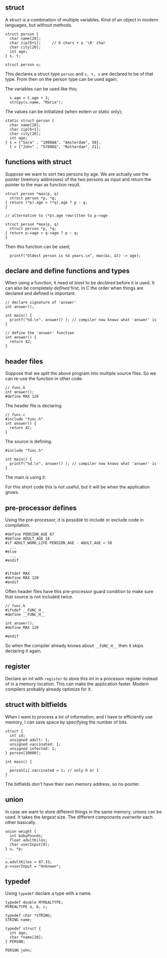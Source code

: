 ## struct

A struct is a combination of multiple variables. Kind of an object in modern
languages, but without methods.

```
struct person {
  char name[20];
  char zip[6+1];     // 6 chars + a '\0' char
  char city[20];
  int age;
} s, t;

struct person u;
```

This declares a struct type `person` and `s, t, u` are declared to be
of that type. From then on the person type can be used again.

The variables can be used like this;
```
  s.age = t.age + 3;
  strcpy(s.name, "Maria");
```

The values can be initialized (when extern or static only);
```
static struct person {
  char name[20];
  char zip[6+1];
  char city[20];
  int age;
} s = {"Sara" , "1000AA", "Amsterdam", 50},
  t = {"John" , "5700DQ", "Rotterdam", 21};
```


## functions with struct

Suppose we want to sort two persons by age. We are actually use the
pointer (memory addresses) of the two persons as input and return
the pointer to the max as function result.

```
struct person *max(p, q)
  struct person *p, *q;
{ return (*p).age > (*q).age ? p : q;
}

// alternative to (*p).age rewritten to p->age

struct person *max(p, q)
  struct person *p, *q;
{ return p->age > q->age ? p : q;
}

```

Then this function can be used;
```
  printf("Oldest person is %d years.\n", max(&s, &t) -> age);
```


## declare and define functions and types

When using a function, it need _at least_ to be *declared* before it is used.
It can also be completely *defined* first. In C the order when things are
declared and defined is important.

```
// declare signature of 'answer'
int answer();

int main() {
  printf("%d.\n", answer() ); // compiler now knows what 'answer' is
}

// define the 'answer' function
int answer() {
  return 42;
}
```

## header files

Suppose that we split the above program into multiple source files.
So we can re-use the function in other code.

```
// func.h
int answer();
#define MAX 120
```
The header file is declaring.

```
// func.c
#include "func.h"
int answer() {
  return 42;
}
```
The source is defining.

```
#include "func.h"

int main() {
  printf("%d.\n", answer() ); // compiler now knows what 'answer' is
}
```
The main is using it.

For this short code this is not useful, but it will be when the application
grows.

## pre-processor defines

Using the pre-processor, it is possible to include or exclude code in
compilation.
```
#define PENSION_AGE 67
#define ADULT_AGE 18
#if ADULT_WORK_LIFE PENSION_AGE - ADULT_AGE < 50
  ...
#else
  ...
#endif


#ifndef MAX
#define MAX 120
#endif
```

Often header files have this pre-processor guard condition to make sure that
source is not included twice.

```
// func.h
#ifndef __FUNC_H__
#define __FUNC_H__

int answer();
#define MAX 120

#endif
```
So when the compiler already knows about `__FUNC_H__` then it skips
declaring it again.

## register

Declare an int with `register` to store this int in a processor register
instead of in a memory location. This can make the application faster.
Modern compilers probably already optimize for it.

## struct with bitfields

When I want to process a lot of information, and I have to efficiently
use memory, I can save space by specifying the number of bits.
```
struct {
  int id;
  unsigned adult: 1;
  unsigned vaccinated: 1;
  unsigned infected: 1;
} person[10000];

int main() {
  ...
  person[i].vaccinated = 1; // only 0 or 1
}
```
The bitfields don't have their own memory address, so no pointer.

## union

In case we want to store different things in the same memory, unions can be
used. It takes the _largest_ size. The different components _overwrite_
each other basically.

```
union weight {
  int babyPounds;
  float adultKilos;
  char userInput[8];
} u, *p;

...
u.adultKilos = 87.33;
p->userInput = "Unknown";
```

## typedef
Using `typedef` declare a type with a name.

```
typedef double MYREALTYPE;
MYREALTYPE a, b, c;

typedef char *STRING;
STRING name;

typedef struct {
  int age;
  char *name[20];
} PERSON;

PERSON john;
```
